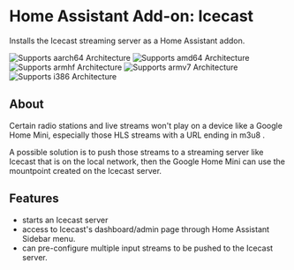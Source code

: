 # Home Assistant Add-on: Icecast

Installs the Icecast streaming server as a Home Assistant addon.

![Supports aarch64 Architecture][aarch64-shield] ![Supports amd64 Architecture][amd64-shield] ![Supports armhf Architecture][armhf-shield] ![Supports armv7 Architecture][armv7-shield] ![Supports i386 Architecture][i386-shield]

## About

Certain radio stations and live streams won't play on a device like a Google Home Mini, especially those HLS streams with a URL ending in m3u8 .

A possible solution is to push those streams to a streaming server like Icecast that is on the local network, then the Google Home Mini can use the mountpoint created on the Icecast server.

## Features

- starts an Icecast server
- access to Icecast's dashboard/admin page through Home Assistant Sidebar menu.
- can pre-configure multiple input streams to be pushed to the Icecast server.

[aarch64-shield]: https://img.shields.io/badge/aarch64-yes-green.svg
[amd64-shield]: https://img.shields.io/badge/amd64-yes-green.svg
[armhf-shield]: https://img.shields.io/badge/armhf-yes-green.svg
[armv7-shield]: https://img.shields.io/badge/armv7-yes-green.svg
[i386-shield]: https://img.shields.io/badge/i386-yes-green.svg
